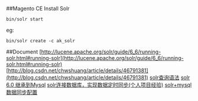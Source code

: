 ##Magento CE Install Solr

```shell
bin/solr start
```
eg:

```shell
bin/solr create -c ak_solr
```

##Document
	[http://lucene.apache.org/solr/guide/6_6/running-solr.html#running-solr](http://lucene.apache.org/solr/guide/6_6/running-solr.html#running-solr)
[http://blog.csdn.net/chwshuang/article/details/46791381](http://blog.csdn.net/chwshuang/article/details/46791381)
[solr查询语法](http://blog.csdn.net/zhufenglonglove/article/details/51518846)
[solr 6.0 继承到Mysql](http://blog.csdn.net/linzhiqiang0316/article/details/51464461)
[solr连接数据库，实现数据定时同步(个人项目经验)](http://blog.csdn.net/millery22/article/details/51445964)
[solr+mysql数据同步配置 ](http://blog.csdn.net/zfszhangyuan/article/details/53020897)